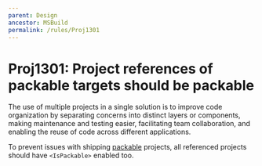 ```yaml
---
parent: Design
ancestor: MSBuild
permalink: /rules/Proj1301
---
```


# Proj1301: Project references of packable targets should be packable
The use of multiple projects in a single solution is to improve code organization by
separating concerns into distinct layers or components, making maintenance and
testing easier, facilitating team collaboration, and enabling the reuse of code
across different applications.

To prevent issues with shipping [packable](../general/nuget-packages.md)
projects, all referenced projects should have `<IsPackable>` enabled too.
